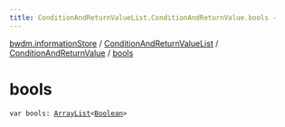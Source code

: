 ```yaml
---
title: ConditionAndReturnValueList.ConditionAndReturnValue.bools - 
---
```


[bwdm.informationStore](../../index.html) / [ConditionAndReturnValueList](../index.html) / [ConditionAndReturnValue](index.html) / [bools](./bools.html)

# bools

`var bools: `[`ArrayList`](http://docs.oracle.com/javase/6/docs/api/java/util/ArrayList.html)`<`[`Boolean`](https://kotlinlang.org/api/latest/jvm/stdlib/kotlin/-boolean/index.html)`>`